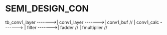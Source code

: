 # SEMI_DESIGN_CON

tb_conv1_layer ------->| conv1_layer ------->| conv1_buf  //
                                             | conv1_calc  -------> | filter ------->| fadder //
                                                                                     | fmultiplier //
                                                               
                       

